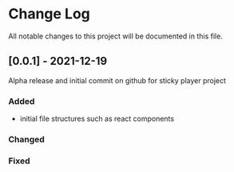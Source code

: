 # Change Log

All notable changes to this project will be documented in this file.

## [0.0.1] - 2021-12-19

Alpha release and initial commit on github for sticky player project

### Added

- initial file structures such as react components

### Changed

### Fixed

